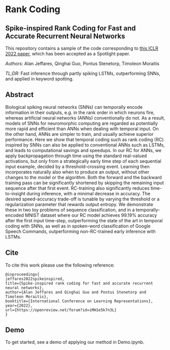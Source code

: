 # Rank Coding
## Spike-inspired Rank Coding for Fast and Accurate Recurrent Neural Networks

This repository contains a sample of the code corresponding to [this ICLR 2022 paper](https://openreview.net/forum?id=iMH1e5k7n3L), which has been accepted as a Spotlight paper. 

_Authors:_ Alan Jeffares, Qinghai Guo, Pontus Stenetorp, Timoleon Moraitis

_TL;DR:_ Fast inference through partly spiking LSTMs, outperforming SNNs, and applied in keyword spotting.

## Abstract
Biological spiking neural networks (SNNs) can temporally encode information in their outputs, e.g. in the rank order in which neurons fire, whereas artificial neural networks (ANNs) conventionally do not. As a result, models of SNNs for neuromorphic computing are regarded as potentially more rapid and efficient than ANNs when dealing with temporal input. On the other hand, ANNs are simpler to train, and usually achieve superior performance. Here we show that temporal coding such as rank coding (RC) inspired by SNNs can also be applied to conventional ANNs such as LSTMs, and leads to computational savings and speedups.
In our RC for ANNs, we apply backpropagation through time using the standard real-valued activations, but only from a strategically early time step of each sequential input example, decided by a threshold-crossing event. Learning then incorporates naturally also when to produce an output, without other changes to the model or the algorithm. Both the forward and the backward training pass can be significantly shortened by skipping the remaining input sequence after that first event. RC-training also significantly reduces time-to-insight during inference, with a minimal decrease in accuracy. The desired speed-accuracy trade-off is tunable by varying the threshold or a regularization parameter that rewards output entropy. We demonstrate these in two toy problems of sequence classification, and in a temporally-encoded MNIST dataset where our RC model achieves 99.19% accuracy after the first input time-step, outperforming the state of the art in temporal coding with SNNs, as well as in spoken-word classification of Google Speech Commands, outperforming non-RC-trained early inference with LSTMs.

## Cite
To cite this work please use the following reference:

    @inproceedings{
    jeffares2022spikeinspired,
    title={Spike-inspired rank coding for fast and accurate recurrent neural networks},
    author={Alan Jeffares and Qinghai Guo and Pontus Stenetorp and Timoleon Moraitis},
    booktitle={International Conference on Learning Representations},
    year={2022},
    url={https://openreview.net/forum?id=iMH1e5k7n3L}
    }

## Demo
To get started, see a demo of applying our method in Demo.ipynb.
